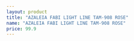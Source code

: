 ```yaml
---
layout: product
title: "AZALEIA FABI LIGHT LINE TAM-908 ROSE"
name: "AZALEIA FABI LIGHT LINE TAM-908 ROSE"
price: 99.9
---
```

